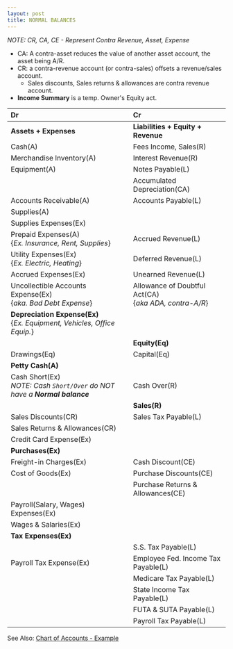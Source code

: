 ```yaml
---
layout: post
title: NORMAL BALANCES
---
```


*NOTE: CR, CA, CE - Represent Contra Revenue, Asset, Expense*
- CA: A contra-asset reduces the value of another asset account, the asset being A/R.
- CR: a contra-revenue account (or contra-sales) offsets a revenue/sales account.  
  - Sales discounts, Sales returns & allowances are contra revenue account.  
- **Income Summary** is a temp. Owner's Equity act.

| Dr | Cr |
|:-|:-|
|**Assets + Expenses**|**Liabilities + Equity + Revenue**|
|Cash(A)|Fees Income, Sales(R)|
|Merchandise Inventory(A)|Interest Revenue(R)|
|Equipment(A)|Notes Payable(L)|
||Accumulated Depreciation(CA)|
|Accounts Receivable(A)|Accounts Payable(L)|
|Supplies(A)||
|Supplies Expenses(Ex)||
|Prepaid Expenses(A)<br>{*Ex. Insurance, Rent, Supplies*}|Accrued Revenue(L)|
|Utility Expenses(Ex)<br>{*Ex. Electric, Heating*}|Deferred Revenue(L)|
|Accrued Expenses(Ex)|Unearned Revenue(L)|
|Uncollectible Accounts Expense(Ex)<br>{*aka. Bad Debt Expense*}|Allowance of Doubtful Act(CA)<br>{*aka ADA, contra-A/R*}|
|**Depreciation Expense(Ex)**<br>{*Ex. Equipment, Vehicles, Office Equip.*}||
||**Equity(Eq)**|
|Drawings(Eq)|Capital(Eq)|
|**Petty Cash(A)**||
|Cash Short(Ex)<br>*NOTE: Cash `Short/Over` do NOT have a **Normal balance***|Cash Over(R)|
||**Sales(R)**|
|Sales Discounts(CR)|Sales Tax Payable(L)|
|Sales Returns & Allowances(CR)||
|Credit Card Expense(Ex)||
|**Purchases(Ex)**||
|Freight-in Charges(Ex)|Cash Discount(CE)|
|Cost of Goods(Ex)|Purchase Discounts(CE)|
||Purchase Returns & Allowances(CE)|
|Payroll(Salary, Wages) Expenses(Ex)||
|Wages & Salaries(Ex)||
|**Tax Expenses(Ex)**||
||S.S. Tax Payable(L)|
|Payroll Tax Expense(Ex)|Employee Fed. Income Tax Payable(L)|
||Medicare Tax Payable(L)|
||State Income Tax Payable(L)|
||FUTA & SUTA Payable(L)|
||Payroll Tax Payable(L)|

See Also: [Chart of Accounts - Example](./2024-04-27-chart-of-acts.html)
